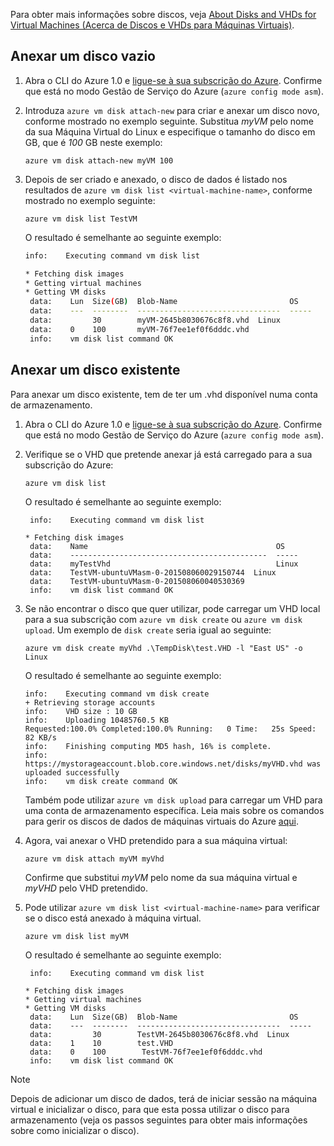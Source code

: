
Para obter mais informações sobre discos, veja [About Disks and VHDs for Virtual Machines (Acerca de Discos e VHDs para Máquinas Virtuais)](../articles/storage/storage-about-disks-and-vhds-linux.md?toc=%2fazure%2fvirtual-machines%2flinux%2ftoc.json).

<a id="attachempty"></a>

## <a name="attach-an-empty-disk"></a>Anexar um disco vazio
1. Abra o CLI do Azure 1.0 e [ligue-se à sua subscrição do Azure](../articles/xplat-cli-connect.md). Confirme que está no modo Gestão de Serviço do Azure (`azure config mode asm`).
2. Introduza `azure vm disk attach-new` para criar e anexar um disco novo, conforme mostrado no exemplo seguinte. Substitua *myVM* pelo nome da sua Máquina Virtual do Linux e especifique o tamanho do disco em GB, que é *100* GB neste exemplo:

    ```azurecli
    azure vm disk attach-new myVM 100
    ```

3. Depois de ser criado e anexado, o disco de dados é listado nos resultados de `azure vm disk list <virtual-machine-name>`, conforme mostrado no exemplo seguinte:
   
    ```azurecli
    azure vm disk list TestVM
    ```

    O resultado é semelhante ao seguinte exemplo:

    ```bash
    info:    Executing command vm disk list
   
   * Fetching disk images
   * Getting virtual machines
   * Getting VM disks
     data:    Lun  Size(GB)  Blob-Name                         OS
     data:    ---  --------  --------------------------------  -----
     data:         30        myVM-2645b8030676c8f8.vhd  Linux
     data:    0    100       myVM-76f7ee1ef0f6dddc.vhd
     info:    vm disk list command OK
    ```

<a id="attachexisting"></a>

## <a name="attach-an-existing-disk"></a>Anexar um disco existente
Para anexar um disco existente, tem de ter um .vhd disponível numa conta de armazenamento.

1. Abra o CLI do Azure 1.0 e [ligue-se à sua subscrição do Azure](../articles/xplat-cli-connect.md). Confirme que está no modo Gestão de Serviço do Azure (`azure config mode asm`).
2. Verifique se o VHD que pretende anexar já está carregado para a sua subscrição do Azure:
   
    ```azurecli
    azure vm disk list
    ```

    O resultado é semelhante ao seguinte exemplo:

    ```azurecli
     info:    Executing command vm disk list
   
   * Fetching disk images
     data:    Name                                          OS
     data:    --------------------------------------------  -----
     data:    myTestVhd                                     Linux
     data:    TestVM-ubuntuVMasm-0-201508060029150744  Linux
     data:    TestVM-ubuntuVMasm-0-201508060040530369
     info:    vm disk list command OK
    ```

3. Se não encontrar o disco que quer utilizar, pode carregar um VHD local para a sua subscrição com `azure vm disk create` ou `azure vm disk upload`. Um exemplo de `disk create` seria igual ao seguinte:
   
    ```azurecli
    azure vm disk create myVhd .\TempDisk\test.VHD -l "East US" -o Linux
    ```

    O resultado é semelhante ao seguinte exemplo:

    ```azurecli
    info:    Executing command vm disk create
    + Retrieving storage accounts
    info:    VHD size : 10 GB
    info:    Uploading 10485760.5 KB
    Requested:100.0% Completed:100.0% Running:   0 Time:   25s Speed:    82 KB/s
    info:    Finishing computing MD5 hash, 16% is complete.
    info:    https://mystorageaccount.blob.core.windows.net/disks/myVHD.vhd was
    uploaded successfully
    info:    vm disk create command OK
    ```
   
   Também pode utilizar `azure vm disk upload` para carregar um VHD para uma conta de armazenamento específica. Leia mais sobre os comandos para gerir os discos de dados de máquinas virtuais do Azure [aqui](https://docs.microsoft.com/cli/azure/get-started-with-az-cli2).

4. Agora, vai anexar o VHD pretendido para a sua máquina virtual:
   
    ```azurecli
    azure vm disk attach myVM myVhd
    ```
   
   Confirme que substitui *myVM* pelo nome da sua máquina virtual e *myVHD* pelo VHD pretendido.

5. Pode utilizar `azure vm disk list <virtual-machine-name>` para verificar se o disco está anexado à máquina virtual.
   
    ```azurecli
    azure vm disk list myVM
    ```

    O resultado é semelhante ao seguinte exemplo:

    ```azurecli
     info:    Executing command vm disk list
   
   * Fetching disk images
   * Getting virtual machines
   * Getting VM disks
     data:    Lun  Size(GB)  Blob-Name                         OS
     data:    ---  --------  --------------------------------  -----
     data:         30        TestVM-2645b8030676c8f8.vhd  Linux
     data:    1    10        test.VHD
     data:    0    100        TestVM-76f7ee1ef0f6dddc.vhd
     info:    vm disk list command OK
    ```

> [!NOTE]
> Depois de adicionar um disco de dados, terá de iniciar sessão na máquina virtual e inicializar o disco, para que esta possa utilizar o disco para armazenamento (veja os passos seguintes para obter mais informações sobre como inicializar o disco).
> 
> 



<!--HONumber=Feb17_HO3-->


